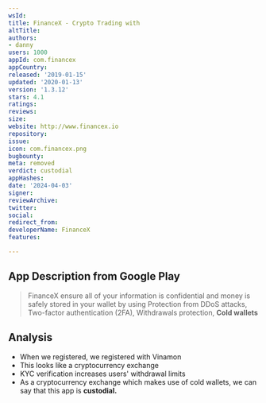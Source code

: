 ```yaml
---
wsId: 
title: FinanceX - Crypto Trading with
altTitle: 
authors:
- danny
users: 1000
appId: com.financex
appCountry: 
released: '2019-01-15'
updated: '2020-01-13'
version: '1.3.12'
stars: 4.1
ratings: 
reviews: 
size: 
website: http://www.financex.io
repository: 
issue: 
icon: com.financex.png
bugbounty: 
meta: removed
verdict: custodial
appHashes: 
date: '2024-04-03'
signer: 
reviewArchive: 
twitter: 
social: 
redirect_from: 
developerName: FinanceX
features: 

---
```


## App Description from Google Play 

> FinanceX ensure all of your information is confidential and money is safely stored in your wallet by using Protection from DDoS attacks, Two-factor authentication (2FA), Withdrawals protection, **Cold wallets**

## Analysis 

- When we registered, we registered with Vinamon
- This looks like a cryptocurrency exchange 
- KYC verification increases users' withdrawal limits
- As a cryptocurrency exchange which makes use of cold wallets, we can say that this app is **custodial.**